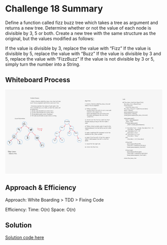 # Challenge 18 Summary
Define a function called fizz buzz tree which takes a tree as argument and returns a new tree.
Determine whether or not the value of each node is divisible by 3, 5 or both. Create a new tree with the same structure as the original, but the values modified as follows:

If the value is divisible by 3, replace the value with “Fizz”
If the value is divisible by 5, replace the value with “Buzz”
If the value is divisible by 3 and 5, replace the value with “FizzBuzz”
If the value is not divisible by 3 or 5, simply turn the number into a String.

## Whiteboard Process
![whiteboard](tree_fizz_buzz.PNG)

## Approach & Efficiency

Approach: White Boarding > TDD > Fixing Code

Efficiency:
    Time: O(n)
    Space: O(n)

## Solution

[Solution code here](tree_fizz_buzz.py)